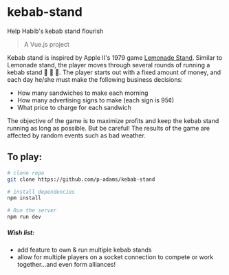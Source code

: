 # kebab-stand
Help Habib's kebab stand flourish
> A Vue.js project

Kebab stand is inspired by Apple II's 1979 game <a href="https://en.wikipedia.org/wiki/Lemonade_Stand">Lemonade Stand</a>. Similar to Lemonade stand, the player moves through several rounds of running a kebab stand 🥙 🥙 🥙. The player starts out with a fixed amount of money, and each day he/she must make the following business decisions:

<ul>
  <li>How many sandwiches to make each morning</li>
  <li>How many advertising signs to make (each sign is 95&cent)</li>
  <li>What price to charge for each sandwich</li>
</ul>

The objective of the game is to maximize profits and keep the kebab stand running as long as possible. But be careful! The results of the game are affected by random events such as bad weather.



## To play:

``` bash
# clone repo
git clone https://github.com/p-adams/kebab-stand

# install dependencies
npm install

# Run the server
npm run dev

```

##### Wish list:
<ul>
  <li>add feature to own & run multiple kebab stands</li>
  <li>allow for multiple players on a socket connection to compete or work together...and even form alliances!</li>
</ul>

